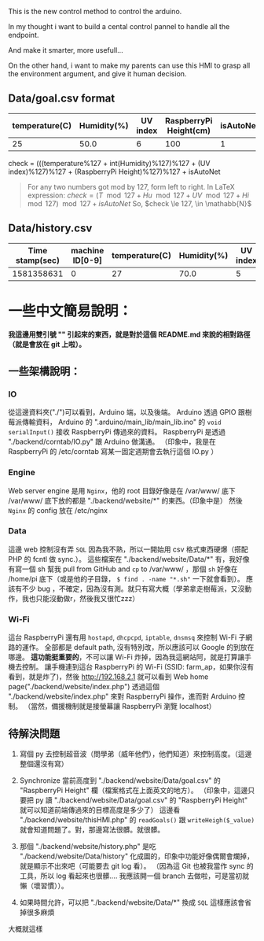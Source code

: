 This is the new control method to control the arduino.

In my thought i want to build a cental control pannel to handle all the endpoint.

And make it smarter, more usefull...

On the other hand, i want to make my parents can use this HMI to grasp all the environment argument, and give it human decision.

## Data/goal.csv format
|temperature(C)|Humidity(%)|UV index|RaspberryPi Height(cm)|isAutoNet|check|
|-|-|-|-|-|-|
|25|50.0|6|100|1|55|

check = (((temperature%127 + int(Humidity)%127)%127 + (UV index)%127)%127 + (RaspberryPi Height)%127)%127 + isAutoNet
> For any two numbers got mod by 127, form left to right.
In LaTeX expression: $check = {({T \mod 127} + {Hu \mod 127} + {UV \mod 127} + {Hi \mod 127}) \mod 127} + isAutoNet$
So, $check \le 127, \in \mathabb{N}$

## Data/history.csv
|Time stamp(sec)|machine ID[0-9]|temperature(C)|Humidity(%)|UV index|check|
|-|-|-|-|-|-|
|1581358631|0|27|70.0|5|102|

# 一些中文簡易說明：

**我這邊用雙引號 "" 引起來的東西，就是對於這個 README.md 來說的相對路徑（就是會放在 git 上啦）。**

## 一些架構說明：
### IO
從這邊資料夾("./")可以看到，Arduino 端，以及後端。
Arduino 透過 GPIO 跟樹莓派傳輸資料，
Arduino 的 ".arduino/main_lib/main_lib.ino" 的 `void serialInput()` 接收 RaspberryPi 傳過來的資料。
RaspberryPi 是透過 "./backend/corntab/IO.py" 跟 Arduino 做溝通。
（印象中，我是在 RaspberryPi 的 /etc/corntab 寫某一固定週期會去執行這個 IO.py ）

### Engine
Web server engine 是用 `Nginx`，他的 root 目錄好像是在 /var/www/ 底下
/var/www/ 底下放的都是 "./backend/website/*" 的東西。（印象中是）
然後 `Nginx` 的 config 放在 /etc/nginx

### Data
這邊 web 控制沒有弄 `SQL` 因為我不熟，所以一開始用 csv 格式東西硬爆（搭配 PHP 的 fcntl 做 sync.）。
這些檔案在 "./backend/website/Data/*" 有，我好像有寫一個 sh 幫我 pull from GitHub and `cp` to /var/www/ ，那個 `sh` 好像在 /home/pi 底下（或是他的子目錄， `$ find . -name "*.sh"` 一下就會看到）。
應該有不少 bug ，不確定，因為沒有測。就只有寫大概（學弟拿走樹莓派，又沒動作，我也只能沒動做r，然後我又很忙zzz）

### Wi-Fi
這台 RaspberryPi 還有用 `hostapd`, `dhcpcpd`, `iptable`, `dnsmsq` 來控制 Wi-Fi 子網路的運作。
全部都是 default path, 沒有特別改，所以應該可以 Google 的到放在哪邊。
**這功能挺重要的**，不可以讓 Wi-Fi 炸掉，因為我這網站阿，就是打算讓手機去控制。
讓手機連到這台 RaspberryPi 的 Wi-Fi (SSID: farm_ap，如果你沒有看到，就是炸了)，然後 http://192.168.2.1 就可以看到 Web home page("./backend/website/index.php")
透過這個 "./backend/website/index.php" 來對 RaspberryPi 操作，進而對 Arduino 控制。
（當然，備援機制就是接螢幕讓 RaspberryPi 瀏覽 localhost）

## 待解決問題
1. 寫個 py 去控制超音波（問學弟（威年他們），他們知道）來控制高度。（這邊整個還沒有寫）

2. Synchronize 當前高度到 "./backend/website/Data/goal.csv" 的 "RaspberryPi Height" 欄（檔案格式在上面英文的地方）。
（印象中，這邊只要把 py 讀 "./backend/website/Data/goal.csv" 的 "RaspberryPi Height" 就可以知道前端傳過來的目標高度是多少了）
這邊看 "./backend/website/thisHMI.php" 的 `readGoals()` 跟 `writeHeigh($_value)` 就會知道問題了。對，那邊寫法很髒。就很髒。

3. 那個 "./backend/website/history.php" 是吃 "./backend/website/Data/history" 化成圖的，印象中功能好像偶爾會爛掉，就是顯示不出來吧（可能要去 git log 看）。
（因為這 Git 也被我當作 sync 的工具，所以 log 看起來也很髒.... 我應該開一個 branch 去做啦，可是當初就懶（壞習慣））。

4. 如果時間允許，可以把 "./backend/website/Data/*" 換成 `SQL` 這樣應該會省掉很多麻煩

大概就這樣